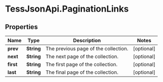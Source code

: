 # TessJsonApi.PaginationLinks

## Properties

Name | Type | Description | Notes
------------ | ------------- | ------------- | -------------
**prev** | **String** | The previous page of the collection. | [optional] 
**next** | **String** | The next page of the collection. | [optional] 
**first** | **String** | The first page of the collection. | [optional] 
**last** | **String** | The final page of the collection. | [optional] 


